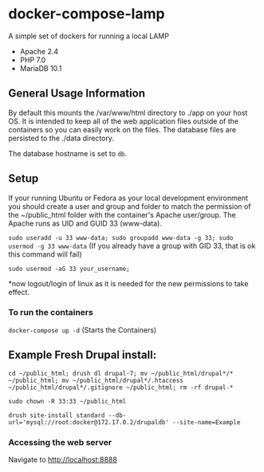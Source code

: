 # docker-compose-lamp
A simple set of dockers for running a local LAMP
- Apache 2.4
- PHP 7.0
- MariaDB 10.1

## General Usage Information

By default this mounts the /var/www/html directory to ./app on your host OS.  It is intended to keep all of the web application files outside of the containers so you can easily work on the files. The database files are persisted to the ./data directory.

The database hostname is set to `db`.

## Setup

If your running Ubuntu or Fedora as your local development environment you should create a user and group and folder to match the permission of the ~/public_html folder with the container's Apache user/group. The Apache runs as UID and GUID 33 (www-data).

`sudo useradd -u 33 www-data; sudo groupadd www-data -g 33; sudo usermod -g 33 www-data` (If you already have a group with GID 33, that is ok this command will fail)

`sudo usermod -aG 33 your_username;`

*now logout/login of linux as it is needed for the new permissions to take effect.

### To run the containers

`docker-compose up -d` (Starts the Containers)

## Example Fresh Drupal install:

`cd ~/public_html; drush dl drupal-7; mv ~/public_html/drupal*/* ~/public_html; mv ~/public_html/drupal*/.htaccess ~/public_html/drupal*/.gitignore ~/public_html; rm -rf drupal-*`

`sudo chown -R 33:33 ~/public_html`

`drush site-install standard --db-url='mysql://root:docker@172.17.0.2/drupaldb' --site-name=Example`

### Accessing the web server

Navigate to [http://localhost:8888](http://localhost:8888)

